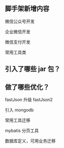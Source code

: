 ## 脚手架新增内容

微信公众号开发

企业微信开发

微信支付开发

常用工具类

## 引入了哪些 jar 包？

## 做了哪些优化？

fastJson 升级 fastJson2

引入 mongodb

常用工具迁移

mybatis 分页工具



数据库定义，可用业务迁移

